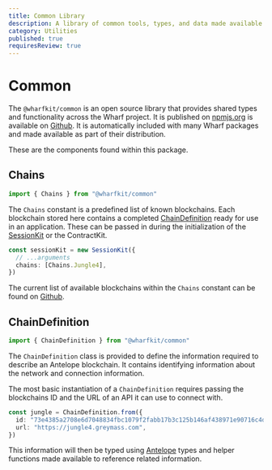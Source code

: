 ```yaml
---
title: Common Library
description: A library of common tools, types, and data made available throughout the entire Wharf SDK product suite
category: Utilities
published: true
requiresReview: true
---
```


# Common

The `@wharfkit/common` is an open source library that provides shared types and functionality across the Wharf project. It is published on [npmjs.org](https://npmjs.com/package/@wharfkit/common) is available on [Github](https://github.com/wharfkit/common/). It is automatically included with many Wharf packages and made available as part of their distribution.

These are the components found within this package.

## Chains

```ts
import { Chains } from "@wharfkit/common"
```

The `Chains` constant is a predefined list of known blockchains. Each blockchain stored here contains a completed [ChainDefinition](/docs/utilities/common-library#chaindefinition) ready for use in an application. These can be passed in during the initialization of the [SessionKit](/docs/sessionkit) or the ContractKit.

```ts
const sessionKit = new SessionKit({
  // ...arguments
  chains: [Chains.Jungle4],
})
```

The current list of available blockchains within the `Chains` constant can be found on [Github](https://github.com/wharfkit/common/blob/master/src/common/chains.ts#L67).

## ChainDefinition

```ts
import { ChainDefinition } from "@wharfkit/common"
```

The `ChainDefinition` class is provided to define the information required to describe an Antelope blockchain. It contains identifying information about the network and connection information.

The most basic instantiation of a `ChainDefinition` requires passing the blockchains ID and the URL of an API it can use to connect with.

```ts
const jungle = ChainDefinition.from({
  id: "73e4385a2708e6d7048834fbc1079f2fabb17b3c125b146af438971e90716c4d",
  url: "https://jungle4.greymass.com",
})
```

This information will then be typed using [Antelope](/docs/antelope) types and helper functions made available to reference related information.
